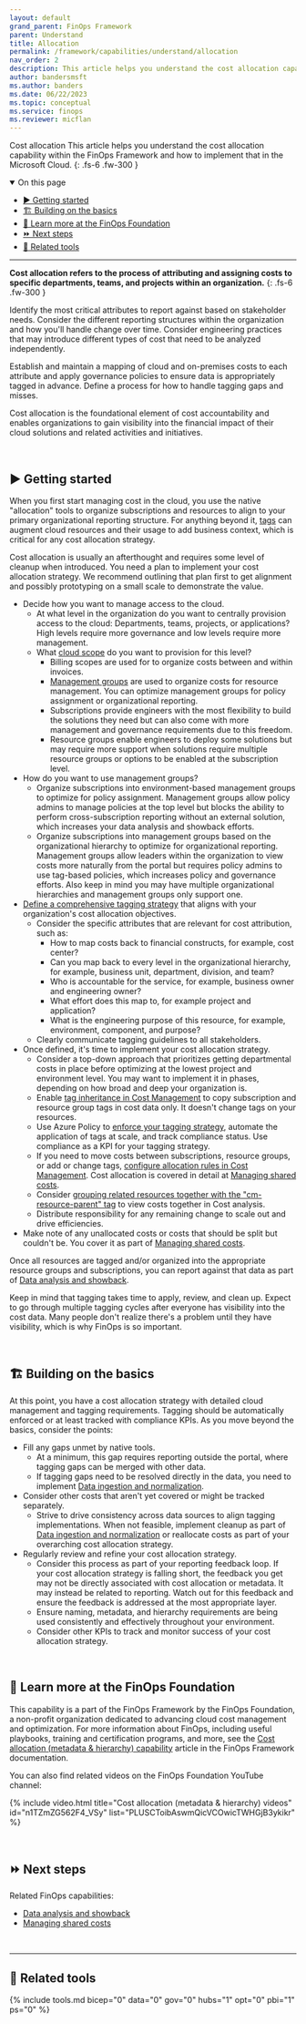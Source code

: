 ```yaml
---
layout: default
grand_parent: FinOps Framework
parent: Understand
title: Allocation
permalink: /framework/capabilities/understand/allocation
nav_order: 2
description: This article helps you understand the cost allocation capability within the FinOps Framework and how to implement that in the Microsoft Cloud.
author: bandersmsft
ms.author: banders
ms.date: 06/22/2023
ms.topic: conceptual
ms.service: finops
ms.reviewer: micflan
---
```


<span class="fs-9 d-block mb-4">Cost allocation</span>
This article helps you understand the cost allocation capability within the FinOps Framework and how to implement that in the Microsoft Cloud.
{: .fs-6 .fw-300 }

<details open markdown="1">
  <summary class="fs-2 text-uppercase">On this page</summary>

- [▶️ Getting started](#️-getting-started)
- [🏗️ Building on the basics](#️-building-on-the-basics)
- [🍎 Learn more at the FinOps Foundation](#-learn-more-at-the-finops-foundation)
- [⏩ Next steps](#-next-steps)
- [🧰 Related tools](#-related-tools)

</details>

---

<a name="definition"></a>
**Cost allocation refers to the process of attributing and assigning costs to specific departments, teams, and projects within an organization.**
{: .fs-6 .fw-300 }

Identify the most critical attributes to report against based on stakeholder needs. Consider the different reporting structures within the organization and how you'll handle change over time. Consider engineering practices that may introduce different types of cost that need to be analyzed independently.

Establish and maintain a mapping of cloud and on-premises costs to each attribute and apply governance policies to ensure data is appropriately tagged in advance. Define a process for how to handle tagging gaps and misses.

Cost allocation is the foundational element of cost accountability and enables organizations to gain visibility into the financial impact of their cloud solutions and related activities and initiatives.

<br>

## ▶️ Getting started

When you first start managing cost in the cloud, you use the native "allocation" tools to organize subscriptions and resources to align to your primary organizational reporting structure. For anything beyond it, [tags](https://learn.microsoft.com/azure/azure-resource-manager/management/tag-resources) can augment cloud resources and their usage to add business context, which is critical for any cost allocation strategy.

Cost allocation is usually an afterthought and requires some level of cleanup when introduced. You need a plan to implement your cost allocation strategy. We recommend outlining that plan first to get alignment and possibly prototyping on a small scale to demonstrate the value.

- Decide how you want to manage access to the cloud.
  - At what level in the organization do you want to centrally provision access to the cloud: Departments, teams, projects, or applications? High levels require more governance and low levels require more management.
  - What [cloud scope](https://learn.microsoft.com/azure/cost-management-billing/costs/understand-work-scopes) do you want to provision for this level?
    - Billing scopes are used for to organize costs between and within invoices.
    - [Management groups](https://learn.microsoft.com/azure/governance/management-groups/overview) are used to organize costs for resource management. You can optimize management groups for policy assignment or organizational reporting.
    - Subscriptions provide engineers with the most flexibility to build the solutions they need but can also come with more management and governance requirements due to this freedom.
    - Resource groups enable engineers to deploy some solutions but may require more support when solutions require multiple resource groups or options to be enabled at the subscription level.
- How do you want to use management groups?
  - Organize subscriptions into environment-based management groups to optimize for policy assignment. Management groups allow policy admins to manage policies at the top level but blocks the ability to perform cross-subscription reporting without an external solution, which increases your data analysis and showback efforts.
  - Organize subscriptions into management groups based on the organizational hierarchy to optimize for organizational reporting. Management groups allow leaders within the organization to view costs more naturally from the portal but requires policy admins to use tag-based policies, which increases policy and governance efforts. Also keep in mind you may have multiple organizational hierarchies and management groups only support one.
- [Define a comprehensive tagging strategy](https://learn.microsoft.com/azure/cloud-adoption-framework/ready/azure-best-practices/resource-tagging) that aligns with your organization's cost allocation objectives.
  - Consider the specific attributes that are relevant for cost attribution, such as:
    - How to map costs back to financial constructs, for example, cost center?
    - Can you map back to every level in the organizational hierarchy, for example, business unit, department, division, and team?
    - Who is accountable for the service, for example, business owner and engineering owner?
    - What effort does this map to, for example project and application?
    - What is the engineering purpose of this resource, for example, environment, component, and purpose?
  - Clearly communicate tagging guidelines to all stakeholders.
- Once defined, it's time to implement your cost allocation strategy.
  - Consider a top-down approach that prioritizes getting departmental costs in place before optimizing at the lowest project and environment level. You may want to implement it in phases, depending on how broad and deep your organization is.
  - Enable [tag inheritance in Cost Management](https://learn.microsoft.com/azure/cost-management-billing/costs/enable-tag-inheritance) to copy subscription and resource group tags in cost data only. It doesn't change tags on your resources.
  - Use Azure Policy to [enforce your tagging strategy](https://learn.microsoft.com/azure/azure-resource-manager/management/tag-policies), automate the application of tags at scale, and track compliance status. Use compliance as a KPI for your tagging strategy.
  - If you need to move costs between subscriptions, resource groups, or add or change tags, [configure allocation rules in Cost Management](https://learn.microsoft.com/azure/cost-management-billing/costs/allocate-costs). Cost allocation is covered in detail at [Managing shared costs](./shared-cost.md).
  - Consider [grouping related resources together with the "cm-resource-parent" tag](https://learn.microsoft.com/azure/cost-management-billing/costs/group-filter#group-related-resources-in-the-resources-view) to view costs together in Cost analysis.
  - Distribute responsibility for any remaining change to scale out and drive efficiencies.
- Make note of any unallocated costs or costs that should be split but couldn't be. You cover it as part of [Managing shared costs](./shared-cost.md).

Once all resources are tagged and/or organized into the appropriate resource groups and subscriptions, you can report against that data as part of [Data analysis and showback](./reporting.md).

Keep in mind that tagging takes time to apply, review, and clean up. Expect to go through multiple tagging cycles after everyone has visibility into the cost data. Many people don't realize there's a problem until they have visibility, which is why FinOps is so important.

<br>

## 🏗️ Building on the basics

At this point, you have a cost allocation strategy with detailed cloud management and tagging requirements. Tagging should be automatically enforced or at least tracked with compliance KPIs. As you move beyond the basics, consider the points:

- Fill any gaps unmet by native tools.
  - At a minimum, this gap requires reporting outside the portal, where tagging gaps can be merged with other data.
  - If tagging gaps need to be resolved directly in the data, you need to implement [Data ingestion and normalization](./ingestion.md).
- Consider other costs that aren't yet covered or might be tracked separately.
  - Strive to drive consistency across data sources to align tagging implementations. When not feasible, implement cleanup as part of [Data ingestion and normalization](./ingestion.md) or reallocate costs as part of your overarching cost allocation strategy.
- Regularly review and refine your cost allocation strategy.
  - Consider this process as part of your reporting feedback loop. If your cost allocation strategy is falling short, the feedback you get may not be directly associated with cost allocation or metadata. It may instead be related to reporting. Watch out for this feedback and ensure the feedback is addressed at the most appropriate layer.
  - Ensure naming, metadata, and hierarchy requirements are being used consistently and effectively throughout your environment.
  - Consider other KPIs to track and monitor success of your cost allocation strategy.

<br>

## 🍎 Learn more at the FinOps Foundation

This capability is a part of the FinOps Framework by the FinOps Foundation, a non-profit organization dedicated to advancing cloud cost management and optimization. For more information about FinOps, including useful playbooks, training and certification programs, and more, see the [Cost allocation (metadata & hierarchy) capability](https://www.finops.org/framework/capabilities/cost-allocation/) article in the FinOps Framework documentation.

You can also find related videos on the FinOps Foundation YouTube channel:

<!--[!VIDEO https://www.youtube.com/embed/{id}?list={list}]-->
{% include video.html title="Cost allocation (metadata & hierarchy) videos" id="n1TZmZG562F4_VSy" list="PLUSCToibAswmQicVCOwicTWHGjB3ykikr" %}

<br>

## ⏩ Next steps

Related FinOps capabilities:

- [Data analysis and showback](./reporting.md)
- [Managing shared costs](./shared-cost.md)

<br>

---

## 🧰 Related tools

{% include tools.md bicep="0" data="0" gov="0" hubs="1" opt="0" pbi="1" ps="0" %}

<br>

